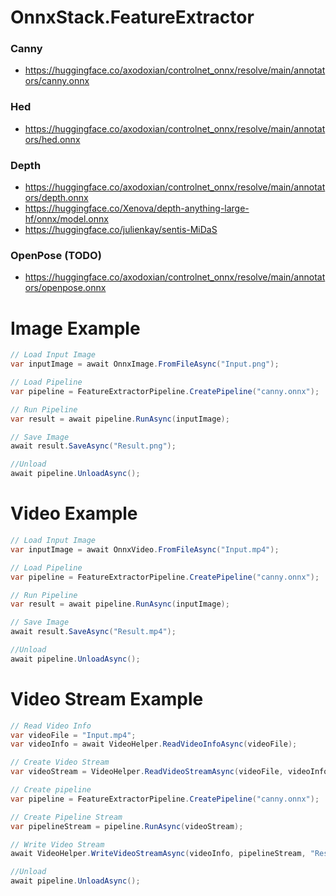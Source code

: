 ﻿# OnnxStack.FeatureExtractor

### Canny
* https://huggingface.co/axodoxian/controlnet_onnx/resolve/main/annotators/canny.onnx

### Hed
* https://huggingface.co/axodoxian/controlnet_onnx/resolve/main/annotators/hed.onnx

### Depth
* https://huggingface.co/axodoxian/controlnet_onnx/resolve/main/annotators/depth.onnx
* https://huggingface.co/Xenova/depth-anything-large-hf/onnx/model.onnx
* https://huggingface.co/julienkay/sentis-MiDaS

### OpenPose (TODO)
* https://huggingface.co/axodoxian/controlnet_onnx/resolve/main/annotators/openpose.onnx

# Image Example
```csharp
// Load Input Image
var inputImage = await OnnxImage.FromFileAsync("Input.png");

// Load Pipeline
var pipeline = FeatureExtractorPipeline.CreatePipeline("canny.onnx");

// Run Pipeline
var result = await pipeline.RunAsync(inputImage);

// Save Image
await result.SaveAsync("Result.png");

//Unload
await pipeline.UnloadAsync();
 ```

 # Video Example
```csharp
// Load Input Image
var inputImage = await OnnxVideo.FromFileAsync("Input.mp4");

// Load Pipeline
var pipeline = FeatureExtractorPipeline.CreatePipeline("canny.onnx");

// Run Pipeline
var result = await pipeline.RunAsync(inputImage);

// Save Image
await result.SaveAsync("Result.mp4");

//Unload
await pipeline.UnloadAsync();
 ```

  # Video Stream Example
```csharp
// Read Video Info
var videoFile = "Input.mp4";
var videoInfo = await VideoHelper.ReadVideoInfoAsync(videoFile);

// Create Video Stream
var videoStream = VideoHelper.ReadVideoStreamAsync(videoFile, videoInfo.FrameRate);

// Create pipeline
var pipeline = FeatureExtractorPipeline.CreatePipeline("canny.onnx");

// Create Pipeline Stream
var pipelineStream = pipeline.RunAsync(videoStream);

// Write Video Stream
await VideoHelper.WriteVideoStreamAsync(videoInfo, pipelineStream, "Result.mp4");

//Unload
await pipeline.UnloadAsync();
 ```